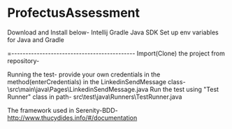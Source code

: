 # ProfectusAssessment
Download and Install below-
Intellij
Gradle
Java SDK
Set up env variables for Java and Gradle

=--------------------------------------------
Import(Clone) the project from repository-

Running the test- provide your own credentials in the method(enterCredentials) in the LinkedinSendMessage class-\src\main\java\Pages\LinkedinSendMessage.java
Run the test using "Test Runner" class in path- src\test\java\Runners\TestRunner.java

The framework used in Serenity-BDD-  http://www.thucydides.info/#/documentation
